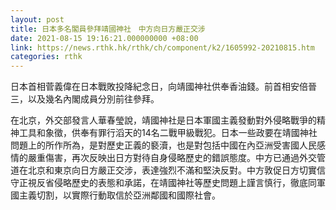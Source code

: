 ```yaml
---
layout: post
title: 日本多名閣員參拜靖國神社　中方向日方嚴正交涉
date: 2021-08-15 19:16:21.000000000 +08:00
link: https://news.rthk.hk/rthk/ch/component/k2/1605992-20210815.htm
categories: rthk
---
```


日本首相菅義偉在日本戰敗投降紀念日，向靖國神社供奉香油錢。前首相安倍晉三，以及幾名內閣成員分別前往參拜。

在北京，外交部發言人華春瑩說，靖國神社是日本軍國主義發動對外侵略戰爭的精神工具和象徵，供奉有罪行滔天的14名二戰甲級戰犯。日本一些政要在靖國神社問題上的所作所為，是對歷史正義的褻瀆，也是對包括中國在內亞洲受害國人民感情的嚴重傷害，再次反映出日方對待自身侵略歷史的錯誤態度。中方已通過外交管道在北京和東京向日方嚴正交涉，表達強烈不滿和堅決反對。中方敦促日方切實信守正視反省侵略歷史的表態和承諾，在靖國神社等歷史問題上謹言慎行，徹底同軍國主義切割，以實際行動取信於亞洲鄰國和國際社會。

